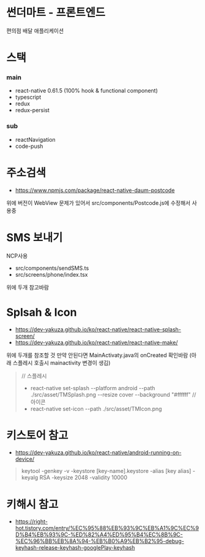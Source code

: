 # 썬더마트 - 프론트엔드

편의점 배달 애플리케이션


# 스택
### main
- react-native 0.61.5 (100% hook & functional component)
- typescript
- redux
- redux-persist
### sub
- reactNavigation
- code-push



# 주소검색
- https://www.npmjs.com/package/react-native-daum-postcode

위에 버전이 WebView 문제가 있어서 src/components/Postcode.js에 수정해서 사용중

# SMS 보내기
NCP사용
- src/components/sendSMS.ts
- src/screens/phone/index.tsx

위에 두개 참고바람

# Splsah & Icon
- https://dev-yakuza.github.io/ko/react-native/react-native-splash-screen/
- https://dev-yakuza.github.io/ko/react-native/react-native-make/

위에 두개를 참조할 것 만약 안된다면 MainActivaty.java의 onCreated 확인바람 (아래 스플레시 호출시 mainactivity 변경이 생김)
> // 스플레시
> - react-native set-splash --platform android --path ./src/asset/TMSplash.png --resize cover --background "#ffffff"
> // 아이콘
> - react-native set-icon --path ./src/asset/TMIcon.png

# 키스토어 참고 
- https://dev-yakuza.github.io/ko/react-native/android-running-on-device/
> keytool -genkey -v -keystore [key-name].keystore -alias [key alias] -keyalg RSA -keysize 2048 -validity 10000

# 키해시 참고
- https://right-hot.tistory.com/entry/%EC%95%88%EB%93%9C%EB%A1%9C%EC%9D%B4%EB%93%9C-%ED%82%A4%ED%95%B4%EC%8B%9C-%EC%96%BB%EB%8A%94-%EB%B0%A9%EB%B2%95-debug-keyhash-release-keyhash-googlePlay-keyhash